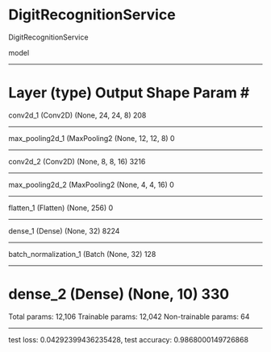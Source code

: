 # DigitRecognitionService
DigitRecognitionService

model

_________________________________________________________________
Layer (type)                 Output Shape              Param #   
=================================================================
conv2d_1 (Conv2D)            (None, 24, 24, 8)         208       
_________________________________________________________________
max_pooling2d_1 (MaxPooling2 (None, 12, 12, 8)         0         
_________________________________________________________________
conv2d_2 (Conv2D)            (None, 8, 8, 16)          3216      
_________________________________________________________________
max_pooling2d_2 (MaxPooling2 (None, 4, 4, 16)          0         
_________________________________________________________________
flatten_1 (Flatten)          (None, 256)               0         
_________________________________________________________________
dense_1 (Dense)              (None, 32)                8224      
_________________________________________________________________
batch_normalization_1 (Batch (None, 32)                128       
_________________________________________________________________
dense_2 (Dense)              (None, 10)                330       
=================================================================
Total params: 12,106
Trainable params: 12,042
Non-trainable params: 64
_________________________________________________________________

test loss: 0.04292399436235428, test accuracy: 0.9868000149726868
